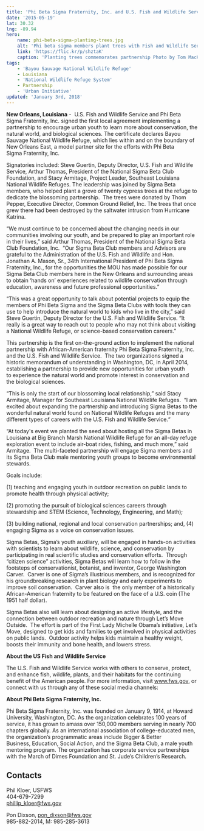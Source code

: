 ```yaml
---
title: 'Phi Beta Sigma Fraternity, Inc. and U.S. Fish and Wildlife Service join forces to engage urban youth in outdoor education and recreation at Bayou Sauvage National Wildlife Refuge'
date: '2015-05-19'
lat: 30.32
lng: -89.94
hero:
    name: phi-beta-sigma-planting-trees.jpg
    alt: 'Phi beta sigma members plant trees with Fish and Wildlife Service employees.'
    link: 'https://flic.kr/p/shztaK'
    caption: 'Planting trees commemorates partnership Photo by Tom MacKenzie, USFWS.'
tags:
    - 'Bayou Sauvage National Wildlife Refuge'
    - Louisiana
    - 'National Wildlife Refuge System'
    - Partnership
    - 'Urban Initiative'
updated: 'January 3rd, 2018'
---
```


**New Orleans, Louisiana** -  U.S. Fish and Wildlife Service and Phi Beta Sigma Fraternity, Inc. signed the first local agreement implementing a partnership to encourage urban youth to learn more about conservation, the natural world, and biological sciences. The certificate declares Bayou Sauvage National Wildlife Refuge, which lies within and on the boundary of New Orleans East, a model partner site for the efforts with Phi Beta Sigma Fraternity, Inc.

Signatories included: Steve Guertin, Deputy Director, U.S. Fish and Wildlife Service, Arthur Thomas, President of the National Sigma Beta Club Foundation, and Stacy Armitage, Project Leader, Southeast Louisiana National Wildlife Refuges. The leadership was joined by Sigma Beta members, who helped plant a grove of twenty cypress trees at the refuge to dedicate the blossoming partnership.  The trees were donated by Thom Pepper, Executive Director, Common Ground Relief, Inc. The trees that once grew there had been destroyed by the saltwater intrusion from Hurricane Katrina.  

“We must continue to be concerned about the changing needs in our communities involving our youth, and be prepared to play an important role in their lives,” said Arthur Thomas, President of the National Sigma Beta Club Foundation, Inc.  “Our Sigma Beta Club members and Advisors are grateful to the Administration of the U.S. Fish and Wildlife and Hon. Jonathan A. Mason, Sr., 34th International President of Phi Beta Sigma Fraternity, Inc., for the opportunities the MOU has made possible for our Sigma Beta Club members here in the New Orleans and surrounding areas to obtain ‘hands on’ experiences related to wildlife conservation through education, awareness and future professional opportunities.” 

“This was a great opportunity to talk about potential projects to equip the members of Phi Beta Sigma and the Sigma Beta Clubs with tools they can use to help introduce the natural world to kids who live in the city,” said Steve Guertin, Deputy Director for the U.S. Fish and Wildlife Service. “It really is a great way to reach out to people who may not think about visiting a National Wildlife Refuge, or science-based conservation careers.”

This partnership is the first on-the-ground action to implement the national partnership with African-American fraternity Phi Beta Sigma Fraternity, Inc. and the U.S. Fish and Wildlife Service.  The two organizations signed a historic memorandum of understanding in Washington, DC, in April 2014, establishing a partnership to provide new opportunities for urban youth to experience the natural world and promote interest in conservation and the biological sciences.

“This is only the start of our blossoming local relationship,” said Stacy Armitage, Manager for Southeast Louisiana National Wildlife Refuges.  “I am excited about expanding the partnership and introducing Sigma Betas to the wonderful natural world found on National Wildlife Refuges and the many different types of careers with the U.S. Fish and Wildlife Service.“

“At today's event we planted the seed about hosting all the Sigma Betas in Louisiana at Big Branch Marsh National Wildlife Refuge for an all-day refuge exploration event to include air-boat rides, fishing, and much more,” said Armitage.  The multi-faceted partnership will engage Sigma members and its Sigma Beta Club male mentoring youth groups to become environmental stewards. 

Goals include: 

(1) teaching and engaging youth in outdoor recreation on public lands to promote health through physical activity; 

(2) promoting the pursuit of biological sciences careers through stewardship and STEM (Science, Technology, Engineering, and Math); 

(3) building national, regional and local conservation partnerships; and, (4) engaging Sigma as a voice on conservation issues.

Sigma Betas, Sigma’s youth auxiliary, will be engaged in hands-on activities with scientists to learn about wildlife, science, and conservation by participating in real scientific studies and conservation efforts.  Through “citizen science” activities, Sigma Betas will learn how to follow in the footsteps of conservationist, botanist, and inventor, George Washington Carver.  Carver is one of Sigma’s illustrious members, and is recognized for his groundbreaking research in plant biology and early experiments to improve soil conservation.  Carver also is  the only member of a historically African-American fraternity to be featured on the face of a U.S. coin (The 1951 half dollar). 

Sigma Betas also will learn about designing an active lifestyle, and the connection between outdoor recreation and nature through Let’s Move Outside.  The effort is part of the First Lady Michelle Obama’s initiative, Let’s Move, designed to get kids and families to get involved in physical activities on public lands.  Outdoor activity helps kids maintain a healthy weight, boosts their immunity and bone health, and lowers stress.

**About the US Fish and Wildlife Service**

The U.S. Fish and Wildlife Service works with others to conserve, protect, and enhance fish, wildlife, plants, and their habitats for the continuing benefit of the American people. For more information, visit www.fws.gov, or connect with us through any of these social media channels:

**About Phi Beta Sigma Fraternity, Inc.**

Phi Beta Sigma Fraternity, Inc. was founded on January 9, 1914, at Howard University, Washington, DC. As the organization celebrates 100 years of service, it has grown to amass over 150,000 members serving in nearly 700 chapters globally. As an international association of college-educated men, the organization’s programmatic areas include Bigger & Better Business, Education, Social Action, and the Sigma Beta Club, a male youth mentoring program. The organization has corporate service partnerships with the March of Dimes Foundation and St. Jude’s Children’s Research.

## Contacts

Phil Kloer, USFWS  
404-679-7299  
[phillip_kloer@fws.gov](phillip_kloer@fws.gov)

Pon Dixson, pon_dixson@fws.gov  
985-882-2014, M: 985-285-3613
